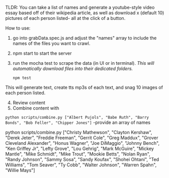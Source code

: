 TLDR: You can take a list of names and generate a youtube-style video essay based off of their wikipedia 
article, as well as download x (default 10) pictures of each person listed- all at the click of a button.

How to use:
1. go into grabData.spec.js and adjust the "names" array to include the names of the files you want to crawl.
2. npm start to start the server
3. run the mocha test to scrape the data (in UI or in terminal). *This will automatically download files into their dedicated folders.*

    ```npm test```

This will generate text, create tts mp3s of each text, and snag 10 images of each person listed.

4. Review content
5. Combine content with

``` python scripts/combine.py ["Albert Pujols", "Babe Ruth", "Barry Bonds", "Bob Feller", "Chipper Jones"] ``` -provide an array of names

python scripts/combine.py ["Christy Mathewson", "Clayton Kershaw", "Derek Jeter", "Freddie Freeman", "Gerrit Cole", "Greg Maddux", "Grover Cleveland Alexander", "Honus Wagner", "Joe DiMaggio", "Johnny Bench", "Ken Griffey Jr", "Lefty Grove", "Lou Gehrig", "Mark McGuire", "Mickey Mantle", "Mike Schmidt", "Mike Trout", "Mookie Betts", "Nolan Ryan", "Randy Johnson", "Sammy Sosa", "Sandy Koufax", "Shohei Ohtani", "Ted Williams", "Tom Seaver", "Ty Cobb", "Walter Johnson", "Warren Spahn", "Willie Mays"]